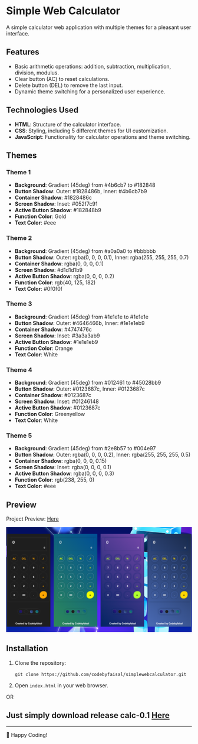 # Simple Web Calculator

A simple calculator web application with multiple themes for a pleasant user interface.

## Features

- Basic arithmetic operations: addition, subtraction, multiplication, division, modulus.
- Clear button (AC) to reset calculations.
- Delete button (DEL) to remove the last input.
- Dynamic theme switching for a personalized user experience.

## Technologies Used

- **HTML**: Structure of the calculator interface.
- **CSS**: Styling, including 5 different themes for UI customization.
- **JavaScript**: Functionality for calculator operations and theme switching.

## Themes
### Theme 1
- **Background**: Gradient (45deg) from #4b6cb7 to #182848
- **Button Shadow**: Outer: #1828486b, Inner: #4b6cb7b9
- **Container Shadow**: #1828486c
- **Screen Shadow**: Inset: #052f7c91
- **Active Button Shadow**: #182848b9
- **Function Color**: Gold
- **Text Color**: #eee

### Theme 2
- **Background**: Gradient (45deg) from #a0a0a0 to #bbbbbb
- **Button Shadow**: Outer: rgba(0, 0, 0, 0.1), Inner: rgba(255, 255, 255, 0.7)
- **Container Shadow**: rgba(0, 0, 0, 0.1)
- **Screen Shadow**: #d1d1d1b9
- **Active Button Shadow**: rgba(0, 0, 0, 0.2)
- **Function Color**: rgb(40, 125, 182)
- **Text Color**: #0f0f0f

### Theme 3
- **Background**: Gradient (45deg) from #1e1e1e to #1e1e1e
- **Button Shadow**: Outer: #4646466b, Inner: #1e1e1eb9
- **Container Shadow**: #4747476c
- **Screen Shadow**: Inset: #3a3a3ab9
- **Active Button Shadow**: #1e1e1eb9
- **Function Color**: Orange
- **Text Color**: White

### Theme 4
- **Background**: Gradient (45deg) from #012461 to #45028bb9
- **Button Shadow**: Outer: #0123687c, Inner: #0123687c
- **Container Shadow**: #0123687c
- **Screen Shadow**: Inset: #01246148
- **Active Button Shadow**: #0123687c
- **Function Color**: Greenyellow
- **Text Color**: White

### Theme 5
- **Background**: Gradient (45deg) from #2e8b57 to #004e97
- **Button Shadow**: Outer: rgba(0, 0, 0, 0.2), Inner: rgba(255, 255, 255, 0.5)
- **Container Shadow**: rgba(0, 0, 0, 0.15)
- **Screen Shadow**: Inset: rgba(0, 0, 0, 0.1)
- **Active Button Shadow**: rgba(0, 0, 0, 0.3)
- **Function Color**: rgb(238, 255, 0)
- **Text Color**: #eee

## Preview
Project Preview: [Here](https://codebyfaisal.github.io/simplewebcalculator/)

![Sunrise Café Screenshot](preview.png)

## Installation

1. Clone the repository:
   ```
   git clone https://github.com/codebyfaisal/simplewebcalculator.git
   ```
2. Open `index.html` in your web browser.

OR 

Just simply download release calc-0.1 [Here](https://github.com/codebyfaisal/simplewebcalculator/releases/tag/javascript)
 -----
 -----

🚀 Happy Coding!
